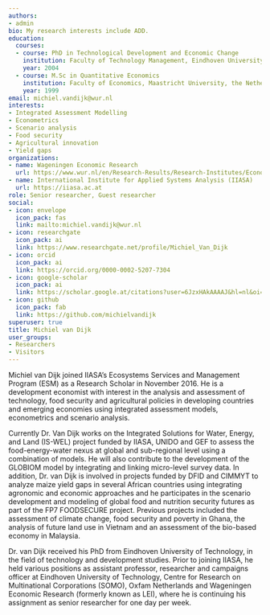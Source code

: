 ```yaml
---
authors:
- admin
bio: My research interests include ADD.
education:
  courses:
  - course: PhD in Technological Development and Economic Change
    institution: Faculty of Technology Management, Eindhoven University of Technology, the Netherlands
    year: 2004
  - course: M.Sc in Quantitative Economics
    institution: Faculty of Economics, Maastricht University, the Netherlands
    year: 1999
email: michiel.vandijk@wur.nl
interests:
- Integrated Assessment Modelling
- Econometrics
- Scenario analysis
- Food security
- Agricultural innovation
- Yield gaps
organizations:
- name: Wageningen Economic Research
  url: https://www.wur.nl/en/Research-Results/Research-Institutes/Economic-Research.htm
- name: International Institute for Applied Systems Analysis (IIASA)
  url: https://iiasa.ac.at
role: Senior researcher, Guest researcher
social:
- icon: envelope
  icon_pack: fas
  link: mailto:michiel.vandijk@wur.nl
- icon: researchgate
  icon_pack: ai
  link: https://www.researchgate.net/profile/Michiel_Van_Dijk
- icon: orcid
  icon_pack: ai
  link: https://orcid.org/0000-0002-5207-7304
- icon: google-scholar
  icon_pack: ai
  link: https://scholar.google.at/citations?user=6JzxHAkAAAAJ&hl=nl&oi=ao
- icon: github
  icon_pack: fab
  link: https://github.com/michielvandijk
superuser: true
title: Michiel van Dijk
user_groups:
- Researchers
- Visitors
---
```


Michiel van Dijk joined IIASA’s Ecosystems Services and Management Program (ESM) as a Research Scholar in November 2016. He is a development economist with interest in the analysis and assessment of technology, food security and agricultural policies in developing countries and emerging economies using integrated assessment models, econometrics and scenario analysis.

Currently Dr. Van Dijk works on the Integrated Solutions for Water, Energy, and Land (IS-WEL) project funded by IIASA, UNIDO and GEF to assess the food-energy-water nexus at global and sub-regional level using a combination of models. He will also contribute to the development of the GLOBIOM model by integrating and linking micro-level survey data. In addition, Dr. van Dijk is involved in projects funded by DFID and CIMMYT to analyze maize yield gaps in several African countries using integrating agronomic and economic approaches and he participates in the scenario development and modeling of global food and nutrition security futures as part of the FP7 FOODSECURE project. Previous projects included the assessment of climate change, food security and poverty in Ghana, the analysis of future land use in Vietnam and an assessment of the bio-based economy in Malaysia.

Dr. van Dijk received his PhD from Eindhoven University of Technology, in the field of technology and development studies. Prior to joining IIASA, he held various positions as assistant professor, researcher and campaigns officer at Eindhoven University of Technology, Centre for Research on Multinational Corporations (SOMO), Oxfam Netherlands and Wageningen Economic Research (formerly known as LEI), where he is continuing his assignment as senior researcher for one day per week. 
